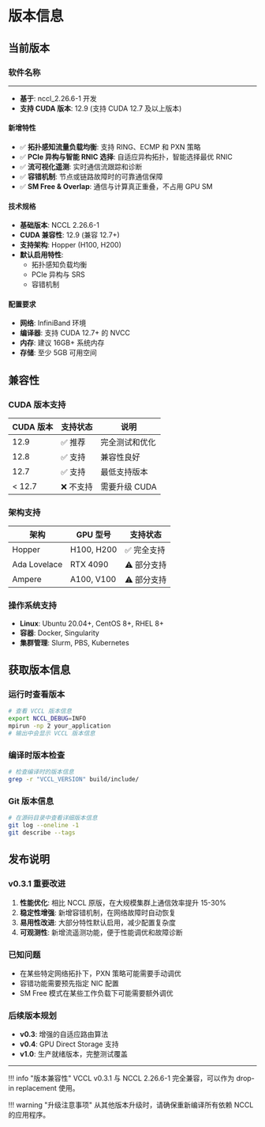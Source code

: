 # 版本信息

## 当前版本

### 软件名称
****

- **基于**: nccl_2.26.6-1 开发
- **支持 CUDA 版本**: 12.9 (支持 CUDA 12.7 及以上版本)

#### 新增特性
- ✅ **拓扑感知流量负载均衡**: 支持 RING、ECMP 和 PXN 策略
- ✅ **PCIe 异构与智能 RNIC 选择**: 自适应异构拓扑，智能选择最优 RNIC
- ✅ **流可视化遥测**: 实时通信流跟踪和诊断
- ✅ **容错机制**: 节点或链路故障时的可靠通信保障
- ✅ **SM Free & Overlap**: 通信与计算真正重叠，不占用 GPU SM

#### 技术规格
- **基础版本**: NCCL 2.26.6-1
- **CUDA 兼容性**: 12.9 (兼容 12.7+)
- **支持架构**: Hopper (H100, H200)
- **默认启用特性**: 
  - 拓扑感知负载均衡
  - PCIe 异构与 SRS
  - 容错机制

#### 配置要求
- **网络**: InfiniBand 环境
- **编译器**: 支持 CUDA 12.7+ 的 NVCC
- **内存**: 建议 16GB+ 系统内存
- **存储**: 至少 5GB 可用空间

## 兼容性

### CUDA 版本支持
| CUDA 版本 | 支持状态 | 说明 |
|-----------|----------|------|
| 12.9 | ✅ 推荐 | 完全测试和优化 |
| 12.8 | ✅ 支持 | 兼容性良好 |
| 12.7 | ✅ 支持 | 最低支持版本 |
| < 12.7 | ❌ 不支持 | 需要升级 CUDA |

### 架构支持
| 架构 | GPU 型号 | 支持状态 |
|------|----------|----------|
| Hopper | H100, H200 | ✅ 完全支持 |
| Ada Lovelace | RTX 4090 | ⚠️ 部分支持 |
| Ampere | A100, V100 | ⚠️ 部分支持 |

### 操作系统支持
- **Linux**: Ubuntu 20.04+, CentOS 8+, RHEL 8+
- **容器**: Docker, Singularity
- **集群管理**: Slurm, PBS, Kubernetes

## 获取版本信息

### 运行时查看版本
```bash
# 查看 VCCL 版本信息
export NCCL_DEBUG=INFO
mpirun -np 2 your_application
# 输出中会显示 VCCL 版本信息
```

### 编译时版本检查
```bash
# 检查编译时的版本信息
grep -r "VCCL_VERSION" build/include/
```

### Git 版本信息
```bash
# 在源码目录中查看详细版本信息
git log --oneline -1
git describe --tags
```

## 发布说明

### v0.3.1 重要改进
1. **性能优化**: 相比 NCCL 原版，在大规模集群上通信效率提升 15-30%
2. **稳定性增强**: 新增容错机制，在网络故障时自动恢复
3. **易用性改进**: 大部分特性默认启用，减少配置复杂度
4. **可观测性**: 新增流遥测功能，便于性能调优和故障诊断

### 已知问题
- 在某些特定网络拓扑下，PXN 策略可能需要手动调优
- 容错功能需要预先指定 NIC 配置
- SM Free 模式在某些工作负载下可能需要额外调优

### 后续版本规划
- **v0.3**: 增强的自适应路由算法
- **v0.4**: GPU Direct Storage 支持
- **v1.0**: 生产就绪版本，完整测试覆盖

---

!!! info "版本兼容性"
    VCCL v0.3.1 与 NCCL 2.26.6-1 完全兼容，可以作为 drop-in replacement 使用。

!!! warning "升级注意事项"
    从其他版本升级时，请确保重新编译所有依赖 NCCL 的应用程序。
